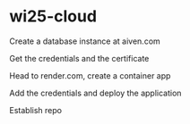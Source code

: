 # wi25-cloud

Create a database instance at aiven.com

Get the credentials and the certificate

Head to render.com, create a container app

Add the credentials and deploy the application



Establish repo